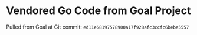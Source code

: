 # Vendored Go Code from Goal Project

Pulled from Goal at Git commit: `ed11e68197578900a17f928afc3ccfc6bebe5557`
